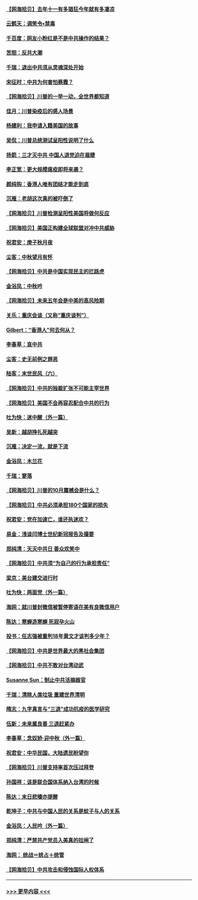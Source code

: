 #### [【网海拾贝】去年十一有多猖狂今年就有多凄凉](../pages/nsc993/n12463649.md?t=10100651) 
#### [云鹤天：调笑令▪禁毒](../pages/nsc993/n12462975.md?t=10100651) 
#### [千百度：网友小粉红是不是中共操作的结果？](../pages/nsc993/n12461025.md?t=10100651) 
#### [苦胆：反共大潮](../pages/nsc993/n12459469.md?t=10100651) 
#### [千瑞：退出中共须从灵魂深处开始](../pages/nsc993/n12459437.md?t=10100651) 
#### [宋征时：中共为何害怕蔡霞？](../pages/nsc993/n12459097.md?t=10100651) 
#### [【网海拾贝】川普的一举一动，全世界都知道](../pages/nsc993/n12458825.md?t=10100651) 
#### [佳月：川普染疫后的感人场景](../pages/nsc993/n12456994.md?t=10100651) 
#### [杨建利：我申请入籍美国的故事](../pages/nsc993/n12455635.md?t=10100651) 
#### [吴侃：川普总统测试呈阳性说明了什么](../pages/nsc993/n12451869.md?t=10100651) 
#### [扬箭：三才灭中共 中国人退党迫在眉睫](../pages/nsc993/n12451842.md?t=10100651) 
#### [李正宽：更大规模瘟疫即将来袭？](../pages/nsc993/n12451455.md?t=10100651) 
#### [颜纯钩：香港人唯有团结才能走到底](../pages/nsc993/n12450870.md?t=10100651) 
#### [沉雁：老胡这次真的被吓倒了](../pages/nsc993/n12449796.md?t=10100651) 
#### [【网海拾贝】川普检测呈阳性美国将做何反应](../pages/nsc993/n12449042.md?t=10100651) 
#### [【网海拾贝】美国正构建全球联盟对冲中共威胁](../pages/nsc993/n12446580.md?t=10100651) 
#### [祝君安：庚子秋月夜](../pages/nsc993/n12445870.md?t=10100651) 
#### [尘客：中秋望月有怀](../pages/nsc993/n12444632.md?t=10100651) 
#### [【网海拾贝】中共是中国实现民主的拦路虎](../pages/nsc993/n12443573.md?t=10100651) 
#### [金浴凤：中秋吟](../pages/nsc993/n12441773.md?t=10100651) 
#### [【网海拾贝】未来五年会是中美的高风险期](../pages/nsc993/n12440760.md?t=10100651) 
#### [关乐：重庆会谈（又称“重庆谈判”）](../pages/nsc993/n12437525.md?t=10100651) 
#### [Gilbert：“香港人”何去何从？](../pages/nsc993/n12435894.md?t=10100651) 
#### [李春草：哀中共](../pages/nsc993/n12435874.md?t=10100651) 
#### [尘客：史无前例之罪恶](../pages/nsc993/n12435762.md?t=10100651) 
#### [陆客：末世民风（六）](../pages/nsc993/n12435354.md?t=10100651) 
#### [【网海拾贝】中共的独裁扩张不可能主宰世界](../pages/nsc993/n12435151.md?t=10100651) 
#### [【网海拾贝】美国不会再容忍配合中共的行为](../pages/nsc993/n12433808.md?t=10100651) 
#### [吐为快：迷中醒（外一篇）](../pages/nsc993/n12433585.md?t=10100651) 
#### [吴新：越胡挣扎死越突](../pages/nsc993/n12433562.md?t=10100651) 
#### [沉雁：决定一流，就是下流](../pages/nsc993/n12432128.md?t=10100651) 
#### [金浴凤：木兰花](../pages/nsc993/n12432124.md?t=10100651) 
#### [千瑞：寥落](../pages/nsc993/n12432071.md?t=10100651) 
#### [【网海拾贝】川普的10月震撼会是什么？](../pages/nsc993/n12431624.md?t=10100651) 
#### [【网海拾贝】中共必须承担180个国家的损失](../pages/nsc993/n12428893.md?t=10100651) 
#### [祝君安：党在加速亡，谁还执迷欢？](../pages/nsc993/n12428652.md?t=10100651) 
#### [易金：浅谈闫博士世纪新冠报告及撮要](../pages/nsc993/n12426822.md?t=10100651) 
#### [郑纯清：天灭中共日 善众欢笑中](../pages/nsc993/n12426784.md?t=10100651) 
#### [【网海拾贝】中共须“为自己的行为承担责任”](../pages/nsc993/n12426067.md?t=10100651) 
#### [梁京：美台建交进行时](../pages/nsc993/n12424066.md?t=10100651) 
#### [吐为快：两面党（外一篇）](../pages/nsc993/n12424043.md?t=10100651) 
#### [海网：就川普封微信被暂停寄语在美有良微信用户](../pages/nsc993/n12424021.md?t=10100651) 
#### [陈达：寒蝉造寒蝉 死寂孕火山](../pages/nsc993/n12423958.md?t=10100651) 
#### [投书：任志强被重判18年黄文才该判多少年？](../pages/nsc993/n12423672.md?t=10100651) 
#### [【网海拾贝】中共是世界最大的黑社会集团](../pages/nsc993/n12423543.md?t=10100651) 
#### [【网海拾贝】中共不敢对台湾动武](../pages/nsc993/n12421418.md?t=10100651) 
#### [Susanne Sun：制止中共活摘器官](../pages/nsc993/n12419654.md?t=10100651) 
#### [千瑞：清除人类垃圾 重建世界清明](../pages/nsc993/n12419414.md?t=10100651) 
#### [隋志：九字真言与“三退”成功抗疫的医学研究](../pages/nsc993/n12419248.md?t=10100651) 
#### [伍新：未来属良善 三退赶紧办](../pages/nsc993/n12418496.md?t=10100651) 
#### [李春草：念奴娇·迎中秋（外一篇）](../pages/nsc993/n12418465.md?t=10100651) 
#### [祝君安：中华民国，大陆遗民盼望你](../pages/nsc993/n12418089.md?t=10100651) 
#### [【网海拾贝】川普支持率首次压过拜登](../pages/nsc993/n12418050.md?t=10100651) 
#### [孙国祥：该是联合国体系纳入台湾的时候](../pages/nsc993/n12417369.md?t=10100651) 
#### [陈达：末日悲嚎亦提醒](../pages/nsc993/n12416736.md?t=10100651) 
#### [乾坤子：中共与中国人民的关系是蚊子与人的关系](../pages/nsc993/n12416632.md?t=10100651) 
#### [金浴凤：人民吟（外一篇）](../pages/nsc993/n12416567.md?t=10100651) 
#### [郑纯清：严禁共产党员入美真的拉闸了](../pages/nsc993/n12416550.md?t=10100651) 
#### [海网： 统战＝统占＋统管](../pages/nsc993/n12416404.md?t=10100651) 
#### [【网海拾贝】中共攻击和侵蚀国际人权体系](../pages/nsc993/n12416250.md?t=10100651) 

----
#### [ >>> 更早内容 <<< ](../indexes/nsc993-earlier.md)

